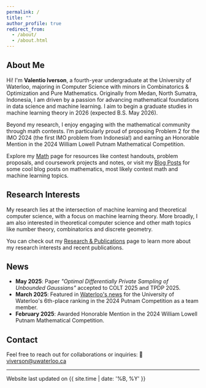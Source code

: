 ```yaml
---
permalink: /
title: ""
author_profile: true
redirect_from: 
  - /about/
  - /about.html
---
```


## About Me

Hi! I'm **Valentio Iverson**, a fourth-year undergraduate at the University of Waterloo, majoring in Computer Science with minors in Combinatorics & Optimization and Pure Mathematics. Originally from Medan, North Sumatra, Indonesia, I am driven by a passion for advancing mathematical foundations in data science and machine learning. I aim to begin a graduate studies in machine learning theory in 2026 (expected B.S. May 2026).

Beyond my research, I enjoy engaging with the mathematical community through math contests. I’m particularly proud of proposing Problem 2 for the IMO 2024 (the first IMO problem from Indonesia!) and earning an Honorable Mention in the 2024 William Lowell Putnam Mathematical Competition. 

Explore my [Math](/math/) page for resources like contest handouts, problem proposals, and coursework projects and notes, or visit my [Blog Posts](/blog/) for some cool blog posts on mathematics, most likely contest math and machine learning topics.


## Research Interests

My research lies at the intersection of machine learning and theoretical computer science, with a focus on machine learning theory. More broadly, I am also interested in theoretical computer science and other math topics like number theory, combinatorics and discrete geometry. 

You can check out my [Research & Publications](/research/) page to learn more about my research interests and recent publications.
## News

- **May 2025**: Paper *"Optimal Differentially Private Sampling of Unbounded Gaussians"* accepted to COLT 2025 and TPDP 2025. 
- **March 2025**: Featured in [Waterloo's news](https://uwaterloo.ca/math/news/waterloo-ranks-sixth-putnam-competition) for the University of Waterloo's 6th-place ranking in the 2024 Putnam Competition as a team member.
- **February 2025**: Awarded Honorable Mention in the 2024 William Lowell Putnam Mathematical Competition.

## Contact

Feel free to reach out for collaborations or inquiries:  📧 [viverson@uwaterloo.ca](mailto:viverson@uwaterloo.ca)

---

<div class="last-updated">Website last updated on {{ site.time | date: '%B, %Y' }}</div>